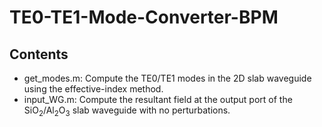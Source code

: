 # TE0-TE1-Mode-Converter-BPM
 
## Contents
- get_modes.m: Compute the TE0/TE1 modes in the 2D slab waveguide using the effective-index method.
- input_WG.m: Compute the resultant field at the output port of the SiO<sub>2</sub>/Al<sub>2</sub>O<sub>3</sub> slab waveguide with no perturbations. 
